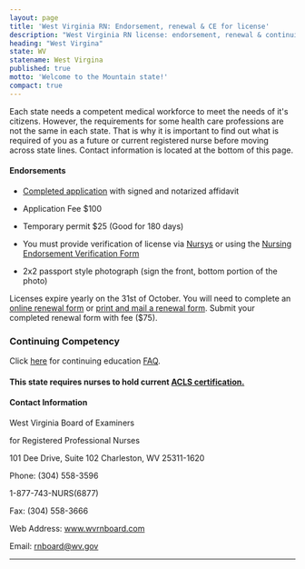 ```yaml
---
layout: page
title: 'West Virginia RN: Endorsement, renewal & CE for license'
description: "West Virginia RN license: endorsement, renewal & continuing education info. Comply & advance your nursing career.\r"
heading: "West Virgina"
state: WV
statename: West Virgina
published: true
motto: 'Welcome to the Mountain state!'
compact: true
---
```

        
Each state needs a competent medical workforce to meet the needs of it's citizens. However, the requirements for some health care professions are not the same in each state. That is why it is important to find out what is required of you as a future or current registered nurse before moving across state lines. Contact information is located at the bottom of this page.

#### Endorsements

*   [Completed application](https://wvrnboard.wv.gov/licensing/Documents/License%20By%20Endorsement%20Flowchart.pdf) with signed and notarized affidavit
    
*   Application Fee $100
    
*   Temporary permit $25 (Good for 180 days)
    
*   You must provide verification of license via [Nursys](https://www.nursys.com) or using the [Nursing Endorsement Verification Form](https://wvrn.boardsofnursing.org/licenselookup)
    
*   2x2 passport style photograph (sign the front, bottom portion of the photo)
    

Licenses expire yearly on the 31st of October. You will need to complete an [online renewal form](https://wvrn.boardsofnursing.org/wvrn) or [print and mail a renewal form](https://wvrn.boardsofnursing.org/wvrn). Submit your completed renewal form with fee ($75).

### Continuing Competency

Click [here](https://wvrnboard.wv.gov/faq/Pages/default.aspx) for continuing education [FAQ](https://wvrnboard.wv.gov/faq/Pages/default.aspx).

#### This state requires nurses to hold current [ACLS certification.](https://www.acls.net/west-virginia-acls-pals-bls.htm)

#### Contact Information

West Virginia Board of Examiners

for Registered Professional Nurses

101 Dee Drive, Suite 102
Charleston, WV 25311-1620

Phone: (304) 558-3596

1-877-743-NURS(6877)

Fax: (304) 558-3666

Web Address: www.wvrnboard.com

Email: rnboard@wv.gov

* * *
